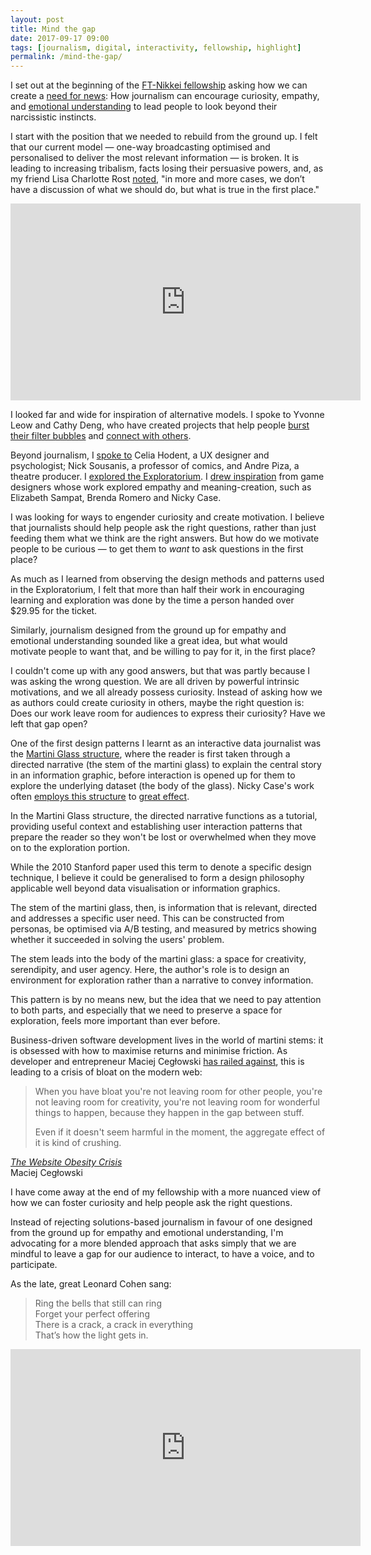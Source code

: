 ```yaml
---
layout: post
title: Mind the gap
date: 2017-09-17 09:00
tags: [journalism, digital, interactivity, fellowship, highlight]
permalink: /mind-the-gap/
---
```

I set out at the beginning of the [FT-Nikkei fellowship](/fellowship/) asking how we can create a [need for news](/need-for-news/): How journalism can encourage curiosity, empathy, and [emotional understanding](/two-types/) to lead people to look beyond their narcissistic instincts.

I start with the position that we needed to rebuild from the ground up. I felt that our current model &mdash; one-way broadcasting optimised and personalised to deliver the most relevant information &mdash; is broken. It is leading to increasing tribalism, facts losing their persuasive powers, and, as my friend Lisa Charlotte Rost [noted](https://lisacharlotterost.github.io/2017/05/07/why-do-we-not-believe-in-facts/), "in more and more cases, we don’t have a discussion of what we should do, but what is true in the first place."

<div class="videowrapper"><iframe width="560" height="315" src="https://www.youtube.com/embed/GnNazd3jZXU" frameborder="0" allowfullscreen></iframe></div>

<p></p>

I looked far and wide for inspiration of alternative models. I spoke to Yvonne Leow and Cathy Deng, who have created projects that help people [burst their filter bubbles](https://www.youtube.com/watch?v=zbanqeEGhM0) and [connect with others](https://goattalks.com).

Beyond journalism, I [spoke to](/three-conversations/) Celia Hodent, a UX designer and psychologist; Nick Sousanis, a professor of comics, and Andre Piza, a theatre producer. I [explored the Exploratorium](/exploratorium/). I [drew inspiration](/newsgames/) from game designers whose work explored empathy and meaning-creation, such as Elizabeth Sampat, Brenda Romero and Nicky Case. 

I was looking for ways to engender curiosity and create motivation. I believe that journalists should help people ask the right questions, rather than just feeding them what we think are the right answers. But how do we motivate people to be curious &mdash; to get them to _want_ to ask questions in the first place? 

As much as I learned from observing the design methods and patterns used in the Exploratorium, I felt that more than half their work in encouraging learning and exploration was done by the time a person handed over $29.95 for the ticket.

Similarly, journalism designed from the ground up for empathy and emotional understanding sounded like a great idea, but what would motivate people to want that, and be willing to pay for it, in the first place?

I couldn't come up with any good answers, but that was partly because I was asking the wrong question. We are all driven by powerful intrinsic motivations, and we all already possess curiosity. Instead of asking how we as authors could create curiosity in others, maybe the right question is: Does our work leave room for audiences to express their curiosity? Have we left that gap open?

One of the first design patterns I learnt as an interactive data journalist was the [Martini Glass structure](http://vis.stanford.edu/files/2010-Narrative-InfoVis.pdf), where the reader is first taken through a directed narrative (the stem of the martini glass) to explain the central story in an information graphic, before interaction is opened up for them to explore the underlying dataset (the body of the glass). Nicky Case's work often [employs this structure](http://ncase.me/polygons/) to [great effect](http://ncase.me/trust/).

In the Martini Glass structure, the directed narrative functions as a tutorial, providing useful context and establishing user interaction patterns that prepare the reader so they won't be lost or overwhelmed when they move on to the exploration portion.

While the 2010 Stanford paper used this term to denote a specific design technique, I believe it could be generalised to form a design philosophy applicable well beyond data visualisation or information graphics. 

The stem of the martini glass, then, is information that is relevant, directed and addresses a specific user need. This can be constructed from personas, be optimised via A/B testing, and measured by metrics showing whether it succeeded in solving the users' problem. 

The stem leads into the body of the martini glass: a space for creativity, serendipity, and user agency. Here, the author's role is to design an environment for exploration rather than a narrative to convey information.

This pattern is by no means new, but the idea that we need to pay attention to both parts, and especially that we need to preserve a space for exploration, feels more important than ever before. 

Business-driven software development lives in the world of martini stems: it is obsessed with how to maximise returns and minimise friction. As developer and entrepreneur Maciej Cegłowski [has railed against](https://vimeo.com/190908762), this is leading to a crisis of bloat on the modern web:

> When you have bloat you're not leaving room for other people, you're not leaving room for creativity, you're not leaving room for wonderful things to happen, because they happen in the gap between stuff. 
>
> Even if it doesn't seem harmful in the moment, the aggregate effect of it is kind of crushing.

<div class="quote-attrib"><a href="https://vimeo.com/190908762" target="_blank"><i>The Website Obesity Crisis</i></a><br>Maciej Cegłowski</div>

<span class="firstLetter">I</span> have come away at the end of my fellowship with a more nuanced view of how we can foster curiosity and help people ask the right questions. 

Instead of rejecting solutions-based journalism in favour of one designed from the ground up for empathy and emotional understanding, I'm advocating for a more blended approach that asks simply that we are mindful to leave a gap for our audience to interact, to have a voice, and to participate.

As the late, great Leonard Cohen sang: 

> Ring the bells that still can ring <br>
> Forget your perfect offering <br>
> There is a crack, a crack in everything <br>
> That’s how the light gets in.

<div class="videowrapper"><iframe width="560" height="315" src="https://www.youtube-nocookie.com/embed/BCS_MwkWzes?rel=0" frameborder="0" allowfullscreen></iframe></div>